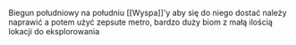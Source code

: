 Biegun południowy na południu [[Wyspa]]'y aby się do niego dostać należy naprawić a potem użyć zepsute metro, bardzo duży biom z małą ilością lokacji do eksplorowania